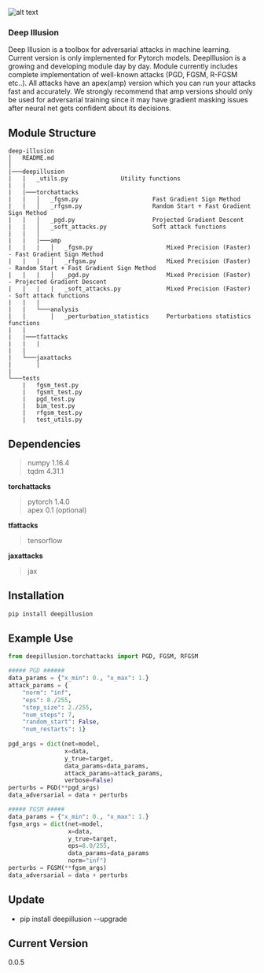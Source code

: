 ![alt text][logo]

[logo]: https://github.com/metehancekic/deep-illusion/blob/master/figs/confused-ai.png

### Deep Illusion #

Deep Illusion is a toolbox for adversarial attacks in machine learning. Current version is only implemented for Pytorch models. DeepIllusion is a growing and developing module day by day. Module currently includes complete implementation of well-known attacks (PGD, FGSM, R-FGSM etc..). All attacks have an apex(amp) version which you can run your attacks fast and accurately. We strongly recommend that amp versions should only be used for adversarial training since it may have gradient masking issues after neural net gets confident about its decisions. 


## Module Structure #

```
deep-illusion
│   README.md
│
|───deepillusion
|   |   _utils.py               Utility functions
|   |
|   |───torchattacks
|   |   │   _fgsm.py                     Fast Gradient Sign Method
|   |   │   _rfgsm.py                    Random Start + Fast Gradient Sign Method
|   |   │   _pgd.py                      Projected Gradient Descent
|   |   │   _soft_attacks.py             Soft attack functions
|   |   │ 
|   |   |───amp
|   |   |   │   _fgsm.py                     Mixed Precision (Faster) - Fast Gradient Sign Method
|   |   |   │   _rfgsm.py                    Mixed Precision (Faster) - Random Start + Fast Gradient Sign Method
|   |   |   │   _pgd.py                      Mixed Precision (Faster) - Projected Gradient Descent
|   |   |   |   _soft_attacks.py             Mixed Precision (Faster) - Soft attack functions
|   |   |
|   |   └───analysis
|   |       │   _perturbation_statistics     Perturbations statistics functions
|   |
|   |───tfattacks
|   |   |
|   |
|   └───jaxattacks
|       |
|
└───tests
    |   fgsm_test.py
    |   fgsmt_test.py
    |   pgd_test.py
    |   bim_test.py
    |   rfgsm_test.py
    |   test_utils.py
```
## Dependencies #

> numpy                     1.16.4\
> tqdm                      4.31.1

**torchattacks**
> pytorch                   1.4.0\
> apex                      0.1  (optional)

**tfattacks**
> tensorflow                   

**jaxattacks**
> jax

## Installation #

```bash
pip install deepillusion
```

## Example Use #

```python
from deepillusion.torchattacks import PGD, FGSM, RFGSM

##### PGD ######
data_params = {"x_min": 0., "x_max": 1.}
attack_params = {
    "norm": "inf",
    "eps": 8./255,
    "step_size": 2./255,
    "num_steps": 7,
    "random_start": False,
    "num_restarts": 1}
    
pgd_args = dict(net=model,
                x=data,
                y_true=target,
                data_params=data_params,
                attack_params=attack_params,
                verbose=False)               
perturbs = PGD(**pgd_args)
data_adversarial = data + perturbs

##### FGSM #####
data_params = {"x_min": 0., "x_max": 1.}
fgsm_args = dict(net=model,
                 x=data,
                 y_true=target,
                 eps=8.0/255,
                 data_params=data_params
                 norm="inf")
perturbs = FGSM(**fgsm_args)
data_adversarial = data + perturbs
```
## Update #

- pip install deepillusion --upgrade

## Current Version #
0.0.5
